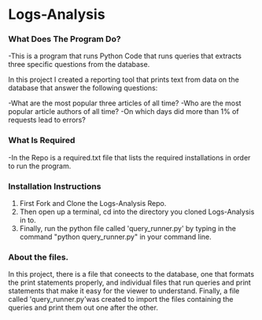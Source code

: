 # Logs-Analysis
### What Does The Program Do?
-This is a program that runs Python Code that runs queries that extracts three specific questions from the database.

In this project I created a reporting tool that prints text from data on the database that answer the following questions:

-What are the most popular three articles of all time?
-Who are the most popular article authors of all time?
-On which days did more than 1% of requests lead to errors?

### What Is Required
-In the Repo is a required.txt file that lists the required installations in order to run the program.

### Installation Instructions
1. First Fork and Clone the Logs-Analysis Repo. 
2. Then open up a terminal, cd into the directory you cloned Logs-Analysis in to.
3. Finally, run the python file called 'query_runner.py' by typing in the command "python query_runner.py" in your command line.

### About the files.
In this project, there is a file that coneects to the database, one that formats the print statements properly, and individual files that run queries and print statements that make it easy for the viewer to understand. Finally, a file called 'query_runner.py'was created to import the files containing the queries and print them out one after the other. 

